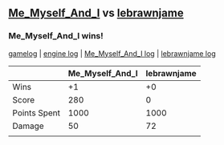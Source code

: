 ## [Me_Myself_And_I](<../../Me_Myself_And_I/README.md>) vs [lebrawnjame](<../../lebrawnjame/README.md>)
### Me_Myself_And_I wins!

[gamelog](<gamelog.json>) | [engine log](<engine>) | [Me_Myself_And_I log](<Me_Myself_And_I>) | [lebrawnjame log](<lebrawnjame>)

|              | Me_Myself_And_I | lebrawnjame |
| ------------ | --------------- | ----------- |
| Wins         |              +1 |          +0 |
| Score        |             280 |           0 |
| Points Spent |            1000 |        1000 |
| Damage       |              50 |          72 |
|              |                 |             |

